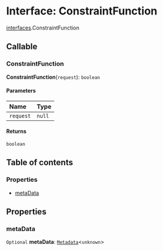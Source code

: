 # Interface: ConstraintFunction

[interfaces](/en/auto-docs/editor/modules/interfaces.md).ConstraintFunction

## Callable

### ConstraintFunction

**ConstraintFunction**(`request`): `boolean`

#### Parameters

| Name | Type |
| :------ | :------ |
| `request` | `null` | [`Request`](/en/auto-docs/editor/interfaces/interfaces.Request.md) |

#### Returns

`boolean`

## Table of contents

### Properties

* [metaData](/en/auto-docs/editor/interfaces/interfaces.ConstraintFunction.md#metadata)

## Properties

### metaData

`Optional` **metaData**: [`Metadata`](/en/auto-docs/editor/interfaces/interfaces.Metadata.md)<`unknown`>

